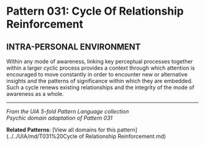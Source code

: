 # Pattern 031: Cycle Of Relationship Reinforcement

## INTRA-PERSONAL ENVIRONMENT

Within any mode of awareness, linking key perceptual processes together within a larger cyclic process provides a context through which attention is encouraged to move constantly in order to encounter new or alternative insights and the patterns of significance within which they are embedded. Such a cycle renews existing relationships and the integrity of the mode of awareness as a whole.

---

*From the UIA 5-fold Pattern Language collection*  
*Psychic domain adaptation of Pattern 031*

**Related Patterns**: [View all domains for this pattern](../../UIA/md/T031%20Cycle of Relationship Reinforcement.md)
